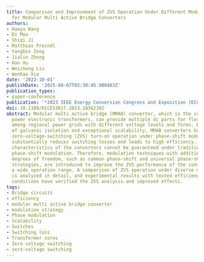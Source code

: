 ```yaml
---
title: Comparison and Improvement of ZVS Operation Under Different Modulation Strategies
  for Modular Multi Active Bridge Converters
authors:
- Haoyu Wang
- Di Mou
- Shiqi Ji
- Matthias Preindl
- Yangbin Zeng
- Jialin Zheng
- Han Xu
- Weicheng Liu
- Wenhao Xie
date: '2023-10-01'
publishDate: '2025-08-07T02:30:45.980483Z'
publication_types:
- paper-conference
publication: '*2023 IEEE Energy Conversion Congress and Exposition (ECCE)*'
doi: 10.1109/ECCE53617.2023.10362302
abstract: Modular multi active bridge (MMAB) converter, which is the core of high-frequency-link-based
  power electronic transformers, can provide multiple dc ports for flexible interconnection
  among regional power grids with different voltage levels and forms. Besides merits
  of galvanic isolation and exceptional scalability, MMAB converters have inherent
  zero-voltage-switching (ZVS) turn-on operation under phase-shift modulation, which
  substantially reduces switching losses and leads to high efficiency. However, ZVS
  characteristics of the converters cannot be guaranteed under traditional single
  phase-shift modulation. Therefore, modulation techniques with additional control
  degrees of freedom, such as common phase-shift and universal phase-shift modulation
  strategies, are introduced to improve the ZVS performance of the converters over
  a wide operation range. A comparison of ZVS operation under diverse modulation strategies
  is analyzed in detail, and experimental results with tested efficiencies under extreme
  conditions have verified the ZVS analysis and improved effects.
tags:
- Bridge circuits
- efficiency
- modular multi active bridge converter
- modulation strategy
- Phase modulation
- Scalability
- Switches
- Switching loss
- Transformer cores
- Zero voltage switching
- zero-voltage switching
---
```


